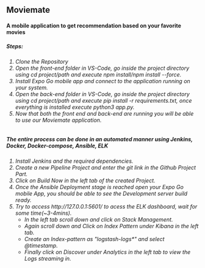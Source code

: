 <h2>M o v i e m a t e </h2>

<h4>A mobile application to get recommendation based on your favorite movies </h4>

<h5>Steps:</h5>
<h6>
  <ol>
  <li>Clone the Repository</li> 
   <li>Open the front-end folder in VS-Code, go inside the project directory using cd project/path
   and execute npm install/npm install --force.</li>
   <li>Install Expo Go mobile app and connect to the application running on your system.</li>
   <li>Open the back-end folder in VS-Code, go inside the project directory using cd project/path
   and execute pip install -r requirements.txt, once everything is installed execute python3 app.py.</li>
   <li>Now that both the front end and back-end are running you will be able to use our Moviemate application.</li>
  
</ol>
</h6>



<h5> The entire process can be done in an automated manner using Jenkins, Docker, Docker-compose, Ansible, ELK </h5>
<h6>
  <ol>
  <li>Install Jenkins and the required dependencies.</li>
  <li>Create a new Pipeline Project and enter the git link in the Github Project Part.</li>
  <li>Click on Build Now in the left tab of the created Project.</li>
  <li>Once the Ansible Deployment stage is reached open your Expo Go mobile App, you should be able to see the
   Development server build ready.</li>
  <li>Try to access http://127.0.0.1:5601/ to acess the ELK dashboard, wait for some time(~3-4mins).
    <ul>
      <li>In the left tab scroll down and click on Stack Management.</li>
      <li>Again scroll down and Click on Index Pattern under Kibana in the left tab.</li>
      <li>Create an Index-pattern as "logstash-logs*" and select @timestamp.</li>
      <li>Finally click on Discover under Analytics in the left tab to view the Logs streaming in.</li>
    </ul>
  </li>
</ol>
</h6>


 
 
